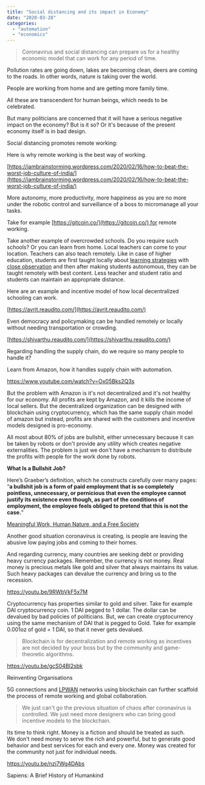 ```yaml
---
title: "Social distancing and its impact in Economy"
date: "2020-03-28"
categories: 
  - "automation"
  - "economics"
---
```


> Coronavirus and social distancing can prepare us for a healthy economic model that can work for any period of time. 

Pollution rates are going down, lakes are becoming clean, deers are coming to the roads. In other words, nature is taking over the world. 

People are working from home and are getting more family time.

All these are transcendent for human beings, which needs to be celebrated.  

But many politicians are concerned that it will have a serious negative impact on the economy? But is it so? Or it's because of the present economy itself is in bad design.

Social distancing promotes remote working:

Here is why remote working is the best way of working.

[https://iambrainstorming.wordpress.com/2020/02/16/how-to-beat-the-worst-job-culture-of-india/](https://iambrainstorming.wordpress.com/2020/02/16/how-to-beat-the-worst-job-culture-of-india/)

More autonomy, more productivity, more happiness as you are no more under the robotic control and surveillance of a boss to micromanage all your tasks.

Take for example [https://gitcoin.co/](https://gitcoin.co/) for remote working. 

Take another example of overcrowded schools. Do you require such schools? Or you can learn from home. Local teachers can come to your location. Teachers can also teach remotely. Like in case of higher education, students are first taught locally about [learning strategies](https://iambrainstorming.wordpress.com/2017/01/14/all-books-that-dont-meet-the-learning-criteria-must-be-taken-off/) with [close observation](https://iambrainstorming.wordpress.com/2017/08/24/importance-of-educational-videos-and-solving-its-limitation-by-teachers-assistance/) and then after making students autonomous, they can be taught remotely with best content. Less teacher and student ratio and students can maintain an appropriate distance. 

Here are an example and incentive model of how local decentralized schooling can work.

[https://avrit.reaudito.com/](https://avrit.reaudito.com/)

Even democracy and policymaking can be handled remotely or locally without needing transportation or crowding. 

[https://shivarthu.reaudito.com/](https://shivarthu.reaudito.com/)

Regarding handling the supply chain, do we require so many people to handle it? 

Learn from Amazon, how it handles supply chain with automation.

https://www.youtube.com/watch?v=Ox05Bks2Q3s

But the problem with Amazon is it's not decentralized and it's not healthy for our economy. All profits are kept by Amazon, and it kills the income of local sellers. But the decentralized organization can be designed with blockchain using cryptocurrency, which has the same supply chain model of amazon but instead, profits are shared with the customers and incentive models designed is pro-economy. 

All most about 80% of jobs are bullshit, either unnecessary because it can be taken by robots or don't provide any utility which creates negative externalities. The problem is just we don't have a mechanism to distribute the profits with people for the work done by robots. 

**What Is a Bullshit Job?**

Here’s Graeber’s definition, which he constructs carefully over many pages: “**a bullshit job is a form of paid employment that is so completely pointless, unnecessary, or pernicious that even the employee cannot justify its existence even though, as part of the conditions of employment, the employee feels obliged to pretend that this is not the case.**”

[Meaningful Work, Human Nature, and a Free Society](https://www.tikkun.org/newsite/meaningful-work-human-nature-and-a-free-society)

Another good situation coronavirus is creating, is people are leaving the abusive low paying jobs and coming to their homes. 

And regarding currency, many countries are seeking debt or providing heavy currency packages. Remember, the currency is not money. Real money is precious metals like gold and silver that always maintains its value. Such heavy packages can devalue the currency and bring us to the recession. 

https://youtu.be/9RWbVkF5x7M

Cryptocurrency has properties similar to gold and silver. Take for example DAI cryptocurrency coin. 1 DAI pegged to 1 dollar. The dollar can be devalued by bad policies of politicians. But, we can create cryptocurrency using the same mechanism of DAI that is pegged to Gold. Take for example 0.001oz of gold = 1 DAI, so that it never gets devalued. 

> Blockchain is for decentralization and remote working as incentives are not decided by your boss but by the community and game-theoretic algorithms.

https://youtu.be/gcS04BI2sbk

Reinventing Organisations

5G connections and [LPWAN](https://radiobridge.com/blog/lpwan-for-iot-sensors) networks using blockchain can further scaffold the process of remote working and global collaboration.

> We just can't go the previous situation of chaos after coronavirus is controlled. We just need more designers who can bring good incentive models to the blockchain. 

Its time to think right. Money is a fiction and should be treated as such.  
We don't need money to serve the rich and powerful, but to generate good behavior and best services for each and every one. Money was created for the community not just for individual needs.

https://youtu.be/nzj7Wg4DAbs

Sapiens: A Brief History of Humankind
